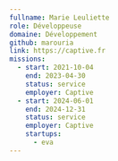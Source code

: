 ```yaml
---
fullname: Marie Leuliette
role: Développeuse
domaine: Développement
github: marouria
link: https://captive.fr
missions:
  - start: 2021-10-04
    end: 2023-04-30
    status: service
    employer: Captive
  - start: 2024-06-01
    end: 2024-12-31
    status: service
    employer: Captive
    startups:
      - eva
---
```

